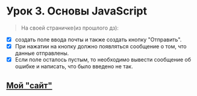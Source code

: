 # Урок 3. Основы JavaScript

> На своей страничке(из прошлого дз):
- [X] создать поле ввода почты и также создать кнопку "Отправить".
- [X] При нажатии на кнопку должно появляться сообщение о том, что данные отправлены.
- [x] Если поле осталось пустым, то необходимо вывести сообщение об ошибке и написать, что было введено не так.

## [Мой "сайт"](https://alliwantisnotavailable.github.io)
